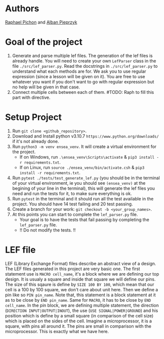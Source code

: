 # Authors

[Raphael Pichon](https://ie.linkedin.com/in/raphael-pichon-raphael) and [Alban Pieprzyk](https://ie.linkedin.com/in/alban-pieprzyk)

# Goal of the project

1. Generate and parse multiple lef files.
   The generation of the lef files is already handle.
   You will need to create your own `LefParser` class in the file `./src/lef_parser.py`.
   Read the docstrings in `./src/lef_parser.py` to understand what each methods are for.
   We ask you to use regular expression (since a lesson will be given on it). You are
   free to use whatever you want if you don't want to go with regular expression but
   no help will be given in that case.
2. Connect multiple cells between each of them.
   #TODO: Raph to fill this part with directive.

# Setup Project

1. Run `git clone <github_repository>`.
2. Download and Install python v3.10.7 `https://www.python.org/downloads/` if it's not already done.
3. Run `python3 -m venv ensea_venv`. It will create a virtual environment for the project.
   - If on Windows, run `.\ensea_venv\Scripts\activate` & `pip3 install -r requirements.txt`.
   - If on Linux, run `source ./ensea_venv/bin/activate.csh` & `pip3 install -r requirements.txt`.
4. Run `pytest ./tests/test_generate_lef.py` (you should be in the terminal of your virtual environment, ie you should see `(ensea_venv)` at the begining of your line in the terminal), this will generate the lef files you need and run the tests for it, to make sure everything is ok.
5. Run `pytest` in the terminal and it should run all the test available in the project. You should have 14 test failing and 20 test passing.
6. Create a branch for your work: `git checkout -b <your_group_names>`.
7. At this points you can start to complete the `lef_parser.py` file.
   - Your goal is to have the tests that fail passing by completing the `lef_parser.py` file.
   - !! Do not modify the tests. !!

# LEF file

LEF (Library Exchange Format) files describe an abstract view of a design.
The LEF files generated in this project are very basic one.
The first statement use is `MACRO cell_name`, it's a block where we are
defining our top design. It is usualy a square and inside that square
we will define our pins. The size of this sqaure is define by `SIZE 100 BY 100`,
which mean that our cell is a 100 by 100 square, we don't care about unit here.
Then we define a pin like so `PIN pin_name`. Note that, this statement is a block
statement at it as to be close by `END pin_name`. Same for `MACRO`, it has to
be close by `END cell_name`. In the pin block, we are defining multiple statement,
the direction (`DIRECTION INPUT|OUTPUT|INOUT`), the use (`USE SIGNAL|POWER|GROUND`)
and his position which is define by a small square (in comparison of the cell size)
which is placed on the sides of the cell.
Imagine a microprocessor, it is a square, with pins all around it. The pins are
small in comparison with the microprocessor. This is exactly what we have here.
